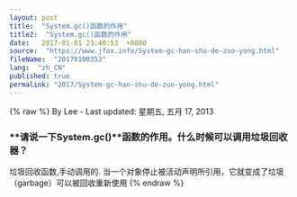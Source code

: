 ```yaml
---
layout: post
title:  "System.gc()函数的作用"
title2:  "System.gc()函数的作用"
date:   2017-01-01 23:40:53  +0800
source:  "https://www.jfox.info/System-gc-han-shu-de-zuo-yong.html"
fileName:  "20170100353"
lang:  "zh_CN"
published: true
permalink: "2017/System-gc-han-shu-de-zuo-yong.html"
---
```

{% raw %}
By Lee - Last updated: 星期五, 五月 17, 2013

### **请说一下System.gc()****函数的作用。什么时候可以调用垃圾回收器？**

垃圾回收函数,手动调用的.
当一个对象停止被活动声明所引用，它就变成了垃圾（garbage）可以被回收重新使用
{% endraw %}
